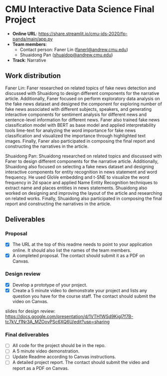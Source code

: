 # CMU Interactive Data Science Final Project

* **Online URL**: https://share.streamlit.io/cmu-ids-2020/fp-panda/main/app.py
* **Team members**:
  * Contact person: Faner Lin (fanerl@andrew.cmu.edu)
  * Shuaidong Pan (shuaidop@andrew.cmu.edu)
* **Track**: Narrative

## Work distribution
Faner Lin: Faner researched on related topics of fake news detection and discussed with Shuaidong to design different components for the narrative article. Additionally, Faner focused on perform exploratory data analysis on the fake news dataset and designed the component for exploring number of fake news associated with different subjects, speakers, and generating interactive components for sentiment analysis for different news and sentence-level information for different news. Faner also trained fake news classification model with BERT as base model and applied interpretability tools lime-text for analyzing the word importance for fake news classification and visualized the importance through highlighted text images. Finally, Faner also participated in composing the final report and constructing the narratives in the article. 

Shuaidong Pan: Shuaidong researched on related topics and discussed with Faner to design different components for the narrative article. Additionally, Shuaidong also focused on selecting a fake news dataset and designing interactive components for entity recognition in news statement and word frequency. He used GloVe embedding and t-SNE to visualize the word frequency in 2d space and applied Name Entity Recognition techniques to extract name and places entities in news statements. Shuaidong also worked on designing and improving the layout of the article and researching on related works. Finally, Shuaidong also participated in composing the final report and constructing the narratives in the article. 


## Deliverables

### Proposal

- [x] The URL at the top of this readme needs to point to your application online. It should also list the names of the team members.
- [x] A completed proposal. The contact should submit it as a PDF on Canvas.

### Design review

- [x] Develop a prototype of your project.
- [x] Create a 5 minute video to demonstrate your project and lists any question you have for the course staff. The contact should submit the video on Canvas.

slides for design review: https://docs.google.com/presentation/d/1VTH1WSd9Kigl7f7B-tc7kV_f1Nr3A_MZOovPSc6XQ6U/edit?usp=sharing

### Final deliverables

- [ ] All code for the project should be in the repo.
- [ ] A 5 minute video demonstration.
- [ ] Update Readme according to Canvas instructions.
- [ ] A detailed project report. The contact should submit the video and report as a PDF on Canvas.
